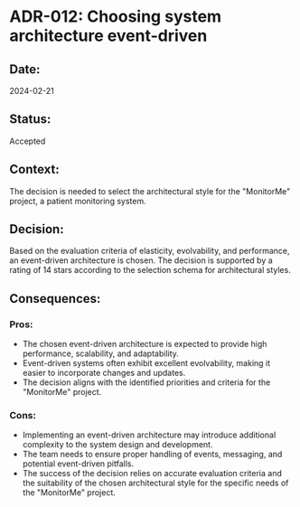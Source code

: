 # ADR-012: Choosing system architecture event-driven

## Date:
2024-02-21

## Status:
Accepted

## Context:
The decision is needed to select the architectural style for the "MonitorMe" project, a patient monitoring system.

## Decision:
Based on the evaluation criteria of elasticity, evolvability, and performance, an event-driven architecture is chosen. The decision is supported by a rating of 14 stars according to the selection schema for architectural styles.

## Consequences:
### Pros:
- The chosen event-driven architecture is expected to provide high performance, scalability, and adaptability.
- Event-driven systems often exhibit excellent evolvability, making it easier to incorporate changes and updates.
- The decision aligns with the identified priorities and criteria for the "MonitorMe" project.

### Cons:
- Implementing an event-driven architecture may introduce additional complexity to the system design and development.
- The team needs to ensure proper handling of events, messaging, and potential event-driven pitfalls.
- The success of the decision relies on accurate evaluation criteria and the suitability of the chosen architectural style for the specific needs of the "MonitorMe" project.